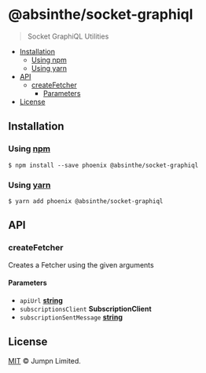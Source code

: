 # @absinthe/socket-graphiql

> Socket GraphiQL Utilities

<!-- START doctoc generated TOC please keep comment here to allow auto update -->
<!-- DON'T EDIT THIS SECTION, INSTEAD RE-RUN doctoc TO UPDATE -->
<!-- END doctoc -->

- [Installation](#installation)
  - [Using npm](#using-npm)
  - [Using yarn](#using-yarn)
- [API](#api)
  - [createFetcher](#createfetcher)
    - [Parameters](#parameters)
- [License](#license)

<!-- END doctoc generated TOC please keep comment here to allow auto update -->

## Installation

### Using [npm](https://docs.npmjs.com/cli/npm)

    $ npm install --save phoenix @absinthe/socket-graphiql

### Using [yarn](https://yarnpkg.com)

    $ yarn add phoenix @absinthe/socket-graphiql

## API

<!-- Generated by documentation.js. Update this documentation by updating the source code. -->

### createFetcher

Creates a Fetcher using the given arguments

#### Parameters

-   `apiUrl` **[string](https://developer.mozilla.org/docs/Web/JavaScript/Reference/Global_Objects/String)** 
-   `subscriptionsClient` **SubscriptionClient** 
-   `subscriptionSentMessage` **[string](https://developer.mozilla.org/docs/Web/JavaScript/Reference/Global_Objects/String)** 

## License

[MIT](LICENSE.txt) :copyright: Jumpn Limited.
